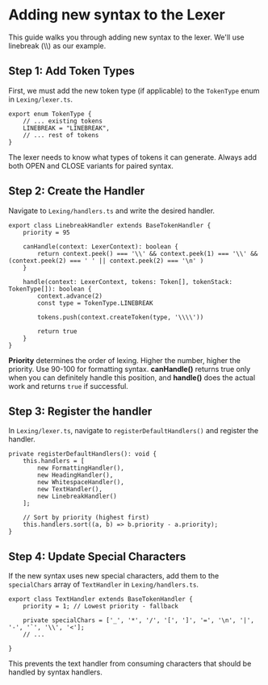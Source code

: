 # Adding new syntax to the Lexer
This guide walks you through adding new syntax to the lexer. We'll use linebreak (\\\\) as our example.

## Step 1: Add Token Types
First, we must add the new token type (if applicable) to the `TokenType` enum in `Lexing/lexer.ts`.

```
export enum TokenType {
    // ... existing tokens
    LINEBREAK = "LINEBREAK",
    // ... rest of tokens
}
```

The lexer needs to know what types of tokens it can generate. Always add both OPEN and CLOSE variants for paired syntax.

## Step 2: Create the Handler

Navigate to `Lexing/handlers.ts` and write the desired handler.

```
export class LinebreakHandler extends BaseTokenHandler {
    priority = 95

    canHandle(context: LexerContext): boolean {
        return context.peek() === '\\' && context.peek(1) === '\\' && (context.peek(2) === ' ' || context.peek(2) === '\n' )
    }

    handle(context: LexerContext, tokens: Token[], tokenStack: TokenType[]): boolean {
        context.advance(2)
        const type = TokenType.LINEBREAK

        tokens.push(context.createToken(type, '\\\\'))

        return true
    }
}
```

**Priority** determines the order of lexing. Higher the number, higher the priority. Use 90-100 for formatting syntax. **canHandle()** returns true only when you can definitely handle this position, and **handle()** does the actual work and returns `true` if successful.


## Step 3: Register the handler
In `Lexing/lexer.ts`, navigate to `registerDefaultHandlers()` and register the handler.

```
private registerDefaultHandlers(): void {
    this.handlers = [
        new FormattingHandler(),
        new HeadingHandler(),
        new WhitespaceHandler(),
        new TextHandler(),
        new LinebreakHandler()
    ];

    // Sort by priority (highest first)
    this.handlers.sort((a, b) => b.priority - a.priority);
}
```

## Step 4: Update Special Characters
If the new syntax uses new special characters, add them to the `specialChars` array of `TextHandler` in `Lexing/handlers.ts`.

```
export class TextHandler extends BaseTokenHandler {
    priority = 1; // Lowest priority - fallback

    private specialChars = ['_', '*', '/', '[', ']', '=', '\n', '|', '-', '`', '\\', '<'];
    // ...

}
```
This prevents the text handler from consuming characters that should be handled by syntax handlers.
